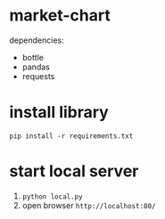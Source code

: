 # market-chart
dependencies:
* bottle
* pandas
* requests
# install library
`pip install -r requirements.txt`
# start local server
1. `python local.py`
2. open browser `http://localhost:80/`